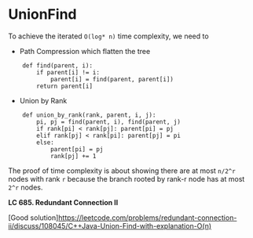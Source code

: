 # UnionFind

To achieve the iterated `O(log* n)` time complexity, we need to 
* Path Compression which flatten the tree
```
    def find(parent, i):
        if parent[i] != i:
            parent[i] = find(parent, parent[i])
        return parent[i]
```
* Union by Rank
```
    def union_by_rank(rank, parent, i, j):
        pi, pj = find(parent, i), find(parent, j)
        if rank[pi] < rank[pj]: parent[pi] = pj
        elif rank[pj] < rank[pi]: parent[pj] = pi
        else:
            parent[pi] = pj
            rank[pj] += 1
```
The proof of time complexity is about showing there are at most `n/2^r` nodes with rank `r` 
because the branch rooted by rank-r node has at most `2^r` nodes.

**LC 685. Redundant Connection II**

[Good solution]<https://leetcode.com/problems/redundant-connection-ii/discuss/108045/C++Java-Union-Find-with-explanation-O(n)>

